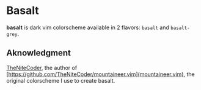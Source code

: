 
# Basalt

**basalt** is dark vim colorscheme available in 2 flavors: `basalt` and `basalt-grey`.


## Aknowledgment

[TheNiteCoder](https://github.com/TheNiteCoder), the author of [https://github.com/TheNiteCoder/mountaineer.vim](mountaineer.vim),
the original colorscheme I use to create basalt.
